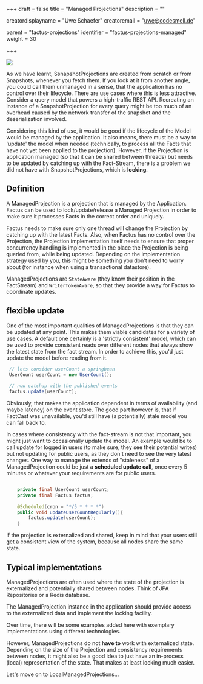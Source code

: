+++
draft = false
title = "Managed Projections"
description = ""


creatordisplayname = "Uwe Schaefer"
creatoremail = "uwe@codesmell.de"


parent = "factus-projections"
identifier = "factus-projections-managed"
weight = 30

+++

![](../ph_m.png)

As we have learnt, SsnapshotProjections are created from scratch or from Snapshots, whenever you fetch them. 
If you look at it from another angle, you could call them unmanaged in a sense, that the application has no 
control over their lifecycle.
There are use cases where this is less attractive. Consider a query model that powers a high-traffic REST API. 
Recreating an instance of a SnapshotProjection for every query might be too much of an overhead caused by the 
network transfer of the snapshot and the deserialization involved.

Considering this kind of use, it would be good if the lifecycle of the Model would be managed by the application. 
It also means, there must be a way to 'update' the model when needed (technically, to process all the Facts that have 
not yet been applied to the projection).
However, if the Projection is application managed (so that it can be shared between threads) but needs to be updated 
by catching up with the Fact-Stream, there is a problem we did not have with SnapshotProjections, which is
 **locking**.

## Definition

A ManagedProjection is a projection that is managed by the Application. Factus can be used to lock/update/release
a Managed Projection in order to make sure it processes Facts in the correct order and uniquely.

Factus needs to make sure only one thread will change the Projection by catching up with the latest Facts.
Also, when Factus has no control over the Projection, the Projection implementation itself needs to ensure 
that proper concurrency handling is implemented in the place the Projection is being queried from, while being updated.
Depending on the implementation strategy used by you, this might be something you don't need to worry about (for 
instance when using a transactional datastore).

ManagedProjections are `StateAware` (they know their position in the FactStream) and `WriterTokenAware`, so that 
they provide a way for Factus to coordinate updates.

## flexible update

One of the most important qualities of ManagedProjections is that they can be updated at any point.
This makes them viable candidates for a variety of use cases. A default one certainly is a 'strictly consistent' 
model, which can be used to provide consistent reads over different nodes that always show the latest state from 
the fact stream. In order to achieve this, you'd just update the model before reading from it.

```java
 // lets consider userCount a springbean
 UserCount userCount = new UserCount();
 
 // now catchup with the published events
 factus.update(userCount);
```


Obviously, that makes the application dependent in terms of availability (and maybe latency) on the event store. 
The good part however is, that if FactCast was unavailable, you'd still have (a potentially) stale model you can 
fall back to.

In cases where consistency with the fact-stream is not that important, you might just want to occasionally update 
the model. An example would be to call update for logged in users (to make sure, they see their potential writes) 
but not updating for public users, as they don't need to see the very latest changes.
One way to manage the extends of "staleness" of a ManagedProjection could be just a **scheduled update call**, 
once every 5 minutes or whatever your requirements are for public users.  

```java

    private final UserCount userCount;
    private final Factus factus;
    
    @Scheduled(cron = "*/5 * * * *")
    public void updateUserCountRegularly(){
        factus.update(userCount);
    }

```

If the projection is externalized and shared, keep in mind that your users still get a consistent view of the system, 
because all nodes share the same state.

## Typical implementations

ManagedProjections are often used where the state of the projection is externalized and potentially shared between 
nodes. Think of JPA Repositories or a Redis database.

The ManagedProjection instance in the application should provide access to the externalized data and implement 
the locking facility.

Over time, there will be some examples added here with exemplary implementations using different technologies. 

However, ManagedProjections do not **have to** work with externalized state. Depending on the size of the 
Projection and consistency requirements between nodes, it might also be a good idea to just have an in-process (local) 
representation of the state. That makes at least locking much easier.

Let's move on to LocalManagedProjections... 
